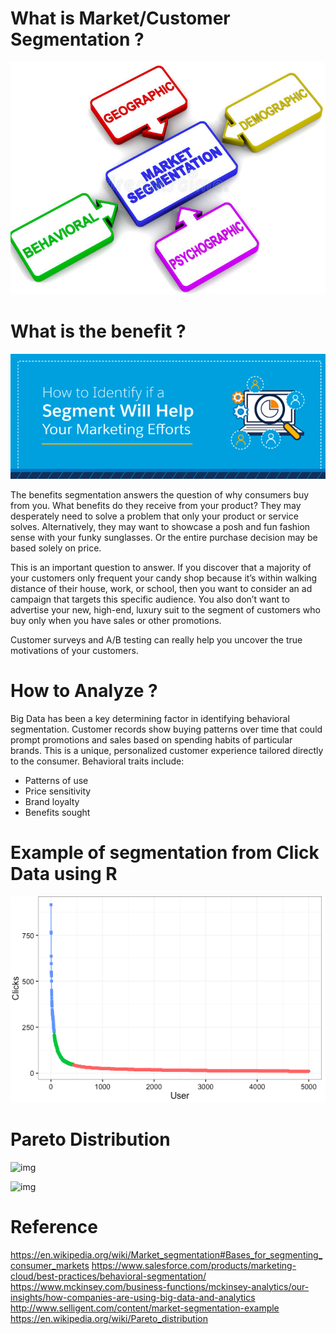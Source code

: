 # What is Market/Customer Segmentation ?  
![img](https://github.com/tkshim/Picture/blob/master/market_sgment1.png)
  

    
# What is the benefit ?  
![img](https://github.com/tkshim/Picture/blob/master/market_sgment2.png)

The benefits segmentation answers the question of why consumers buy from you. What benefits do they receive from your product? They may desperately need to solve a problem that only your product or service solves. Alternatively, they may want to showcase a posh and fun fashion sense with your funky sunglasses. Or the entire purchase decision may be based solely on price.
  
This is an important question to answer. If you discover that a majority of your customers only frequent your candy shop because it’s within walking distance of their house, work, or school, then you want to consider an ad campaign that targets this specific audience. You also don’t want to advertise your new, high-end, luxury suit to the segment of customers who buy only when you have sales or other promotions.
  
Customer surveys and A/B testing can really help you uncover the true motivations of your customers.

  
# How to Analyze ?
Big Data has been a key determining factor in identifying behavioral segmentation. Customer records show buying patterns over time that could prompt promotions and sales based on spending habits of particular brands. This is a unique, personalized customer experience tailored directly to the consumer.
Behavioral traits include:
  
- Patterns of use
- Price sensitivity
- Brand loyalty
- Benefits sought
  
# Example of segmentation from Click Data using R
![img](https://github.com/tkshim/Picture/blob/master/market_sgment3.png)

# Pareto Distribution  
![img](https://upload.wikimedia.org/wikipedia/commons/thumb/1/11/Probability_density_function_of_Pareto_distribution.svg/488px-Probability_density_function_of_Pareto_distribution.svg.png)
  
![img](https://wikimedia.org/api/rest_v1/media/math/render/svg/fc54bf848bcd80222c2f04609175b027f7b5fbf9)  

# Reference
https://en.wikipedia.org/wiki/Market_segmentation#Bases_for_segmenting_consumer_markets
https://www.salesforce.com/products/marketing-cloud/best-practices/behavioral-segmentation/
https://www.mckinsey.com/business-functions/mckinsey-analytics/our-insights/how-companies-are-using-big-data-and-analytics
http://www.selligent.com/content/market-segmentation-example
https://en.wikipedia.org/wiki/Pareto_distribution
